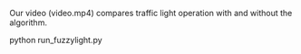 Our video (video.mp4) compares traffic light operation with and without the algorithm.

python run_fuzzylight.py 
